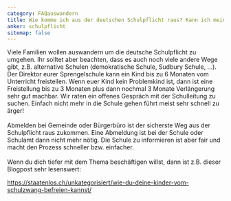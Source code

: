 ```yaml
---
category: FAQauswandern
title: Wie komme ich aus der deutschen Schulpflicht raus? Kann ich mein Kind von der Schulpflicht freistellen lassen?
anker: schulpflicht
sitemap: false
---
```


Viele Familien wollen auswandern um die deutsche Schulpflicht zu umgehen. Ihr solltet aber beachten, dass es auch noch viele andere Wege gibt, z.B. alternative Schulen (demokratische Schule, Sudbury Schule, ...). Der Direktor eurer Sprengelschule kann ein Kind bis zu 6 Monaten vom Unterricht freistellen. Wenn euer Kind kein Problemkind ist, dann ist eine Freistellung bis zu 3 Monaten plus dann nochmal 3 Monate Verlängerung sehr gut machbar. Wir raten ein offenes Gespräch mit der Schulleitung zu suchen. Einfach nicht mehr in die Schule gehen führt meist sehr schnell zu ärger!
<br><br>
Abmelden bei Gemeinde oder Bürgerbüro ist der sicherste Weg aus der Schulpflicht raus zukommen. Eine Abmeldung ist bei der Schule oder Schulamt dann nicht mehr nötig. Die Schule zu informieren ist aber fair und macht den Prozess schneller bzw. einfacher.
<br><br>
Wenn du dich tiefer mit dem Thema beschäftigen willst, dann ist z.B. dieser Blogpost sehr lesenswert:

<a href="https://staatenlos.ch/unkategorisiert/wie-du-deine-kinder-vom-schulzwang-befreien-kannst/#aff=TurtleTrafo&cam=CAMPAIGNKEY">https://staatenlos.ch/unkategorisiert/wie-du-deine-kinder-vom-schulzwang-befreien-kannst/</a>
